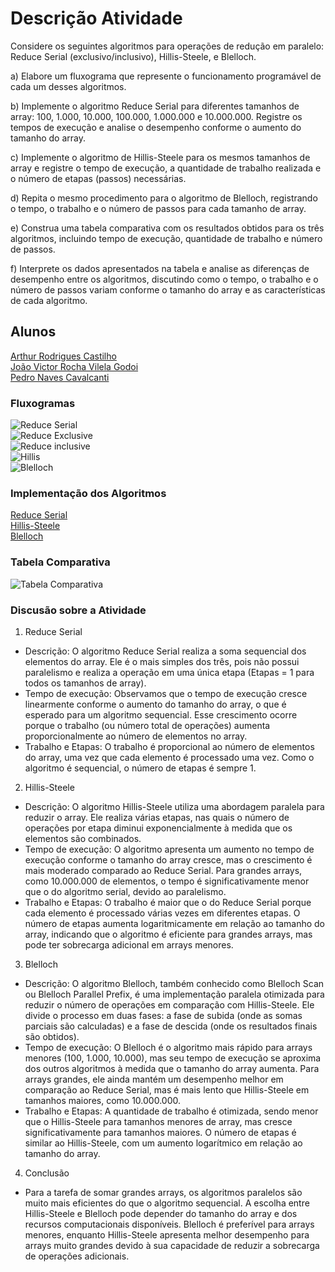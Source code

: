 # Descrição Atividade
Considere os seguintes algoritmos para operações de redução em paralelo: Reduce Serial (exclusivo/inclusivo), Hillis-Steele, e Blelloch.

a) Elabore um fluxograma que represente o funcionamento programável de cada um desses algoritmos.

b) Implemente o algoritmo Reduce Serial para diferentes tamanhos de array: 100, 1.000, 10.000, 100.000, 1.000.000 e 10.000.000. Registre os tempos de execução e analise o desempenho conforme o aumento do tamanho do array.

c) Implemente o algoritmo de Hillis-Steele para os mesmos tamanhos de array e registre o tempo de execução, a quantidade de trabalho realizada e o número de etapas (passos) necessárias.

d) Repita o mesmo procedimento para o algoritmo de Blelloch, registrando o tempo, o trabalho e o número de passos para cada tamanho de array.

e) Construa uma tabela comparativa com os resultados obtidos para os três algoritmos, incluindo tempo de execução, quantidade de trabalho e número de passos.

f) Interprete os dados apresentados na tabela e analise as diferenças de desempenho entre os algoritmos, discutindo como o tempo, o trabalho e o número de passos variam conforme o tamanho do array e as características de cada algoritmo.

## Alunos
[Arthur Rodrigues Castilho](https://github.com/ArthurRCastilho)<br>
[João Victor Rocha Vilela Godoi](https://github.com/Joao-Victor-RVG)<br>
[Pedro Naves Cavalcanti](https://github.com/PedroNaves00)<br>

### Fluxogramas
![Reduce Serial](image.png) <br>
![Reduce Exclusive](image-1.png) <br>
![Reduce inclusive](image-2.png) <br>
![Hillis](image-3.png) <br>
![Blelloch](image-4.png) <br>

### Implementação dos Algoritmos

[Reduce Serial](https://github.com/ArthurRCastilho/Programacao-Paralela/blob/main/atividades/Implementa%C3%A7%C3%A3o%20Reduce%2C%20Hills%20e%20Blelloch/letra_b.ipynb) <br>
[Hillis-Steele](https://github.com/ArthurRCastilho/Programacao-Paralela/blob/main/atividades/Implementa%C3%A7%C3%A3o%20Reduce%2C%20Hills%20e%20Blelloch/letra_c.ipynb) <br>
[Blelloch](https://github.com/ArthurRCastilho/Programacao-Paralela/blob/main/atividades/Implementa%C3%A7%C3%A3o%20Reduce%2C%20Hills%20e%20Blelloch/letra_d.ipynb) <br>

### Tabela Comparativa

![Tabela Comparativa](image-5.png)

### Discusão sobre a Atividade

1. Reduce Serial
- Descrição: O algoritmo Reduce Serial realiza a soma sequencial dos elementos do array. Ele é o mais simples dos três, pois não possui paralelismo e realiza a operação em uma única etapa (Etapas = 1 para todos os tamanhos de array).
- Tempo de execução: Observamos que o tempo de execução cresce linearmente conforme o aumento do tamanho do array, o que é esperado para um algoritmo sequencial. Esse crescimento ocorre porque o trabalho (ou número total de operações) aumenta proporcionalmente ao número de elementos no array.
- Trabalho e Etapas: O trabalho é proporcional ao número de elementos do array, uma vez que cada elemento é processado uma vez. Como o algoritmo é sequencial, o número de etapas é sempre 1. <br>

2. Hillis-Steele
- Descrição: O algoritmo Hillis-Steele utiliza uma abordagem paralela para reduzir o array. Ele realiza várias etapas, nas quais o número de operações por etapa diminui exponencialmente à medida que os elementos são combinados.
- Tempo de execução: O algoritmo apresenta um aumento no tempo de execução conforme o tamanho do array cresce, mas o crescimento é mais moderado comparado ao Reduce Serial. Para grandes arrays, como 10.000.000 de elementos, o tempo é significativamente menor que o do algoritmo serial, devido ao paralelismo.
- Trabalho e Etapas: O trabalho é maior que o do Reduce Serial porque cada elemento é processado várias vezes em diferentes etapas. O número de etapas aumenta logaritmicamente em relação ao tamanho do array, indicando que o algoritmo é eficiente para grandes arrays, mas pode ter sobrecarga adicional em arrays menores. <br>

3. Blelloch
- Descrição: O algoritmo Blelloch, também conhecido como Blelloch Scan ou Blelloch Parallel Prefix, é uma implementação paralela otimizada para reduzir o número de operações em comparação com Hillis-Steele. Ele divide o processo em duas fases: a fase de subida (onde as somas parciais são calculadas) e a fase de descida (onde os resultados finais são obtidos).
- Tempo de execução: O Blelloch é o algoritmo mais rápido para arrays menores (100, 1.000, 10.000), mas seu tempo de execução se aproxima dos outros algoritmos à medida que o tamanho do array aumenta. Para arrays grandes, ele ainda mantém um desempenho melhor em comparação ao Reduce Serial, mas é mais lento que Hillis-Steele em tamanhos maiores, como 10.000.000.
- Trabalho e Etapas: A quantidade de trabalho é otimizada, sendo menor que o Hillis-Steele para tamanhos menores de array, mas cresce significativamente para tamanhos maiores. O número de etapas é similar ao Hillis-Steele, com um aumento logarítmico em relação ao tamanho do array. <br>


4. Conclusão
- Para a tarefa de somar grandes arrays, os algoritmos paralelos são muito mais eficientes do que o algoritmo sequencial. A escolha entre Hillis-Steele e Blelloch pode depender do tamanho do array e dos recursos computacionais disponíveis. Blelloch é preferível para arrays menores, enquanto Hillis-Steele apresenta melhor desempenho para arrays muito grandes devido à sua capacidade de reduzir a sobrecarga de operações adicionais.